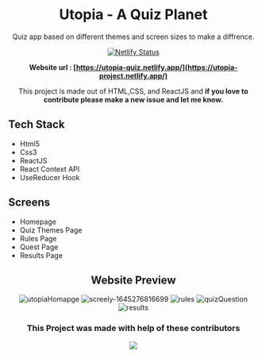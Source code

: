 
<div align="center">

# Utopia - A Quiz Planet
  
Quiz app based on different themes and screen sizes to make a diffrence.
  
[![Netlify Status](https://api.netlify.com/api/v1/badges/46a91df1-d813-4dca-a5cc-10eca1c31f8f/deploy-status)](https://app.netlify.com/sites/utopia-quiz/deploys)

**Website url : [https://utopia-quiz.netlify.app/](https://utopia-project.netlify.app/)**

This project is made out of HTML,CSS, and ReactJS and **if you love to contribute please make a new issue and let me know.**

</div>  

## Tech Stack
- Html5
- Css3
- ReactJS
- React Context API
- UseReducer Hook


## Screens
- Homepage
- Quiz Themes Page
- Rules Page
- Quest Page
- Results Page

<div align="center">
        
        
## Website Preview

<p align="center">
        
![utopiaHomapge](https://user-images.githubusercontent.com/10944610/154802511-533b4ab1-ef35-4e90-a1c8-630bc8a8e8b3.png)
![screely-1645276816699](https://user-images.githubusercontent.com/10944610/154802585-5472b96c-f7df-48a1-a668-92d6fb50b869.png)
![rules](https://user-images.githubusercontent.com/10944610/154802590-df81bed2-1ddc-4bfc-82d7-ef70d81cfb36.png)
![quizQuestion](https://user-images.githubusercontent.com/10944610/154802594-902e6c89-8566-4695-af35-ea81b20f8ba0.png)
![results](https://user-images.githubusercontent.com/10944610/154802640-5b9f1027-e3d0-4736-b4f0-c620d1267c64.png)
</p>

### This Project was made with help of these contributors

<p align="center">
        <a href="https://github.com/logan1x/utopia/graphs/contributors">
                <img src="https://contributors-img.web.app/image?repo=logan1x/utopia" />
        </a>
</p>

</div>  
